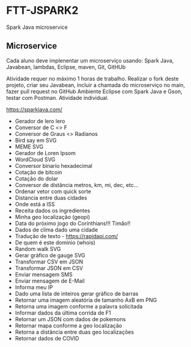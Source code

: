 # FTT-JSPARK2
Spark Java microservice

## Microservice

Cada aluno deve implenentar um microserviço usando: Spark Java, Javabean, lambdas, Eclipse, maven, Git, GitHUb

Atividade requer no máximo 1 horas de trabalho.
Realizar o fork deste projeto, criar seu Javabean, incluir a chamada do microserviço no main, fazer pull request no GitHub
Ambiente Eclipse com Spark Java e Gson, testar com Postman. Atividade individual.

https://sparkjava.com/

- Gerador de lero lero
- Conversor de C <> F
- Conversor de Graus <> Radianos
- Bird say em SVG
- MEME SVG
- Gerador de Loren Ipsom
- WordCloud SVG
- Conversor binario hexadecimal
- Cotação de bitcoin
- Cotação do dolar
- Conversor de distância metros, km, mi, dec, etc...
- Ordenar vetor com quick sorte
- Distancia entre duas cidades
- Onde está a ISS
- Receita dados os ingredientes
- Minha geo localização (geopi)
- Data do próximo jogo do Corinthians!!! Timão!!
- Dados de clima dado uma cidade
- Tradução de texto - https://rapidapi.com/
- De quem é este dominio (whois)
- Random walk SVG
- Gerar gráfico de gauge SVG
- Transformar CSV em JSON
- Transformar JSON em CSV
- Enviar mensagem SMS
- Enviar mensagem de E-Mail
- Informa meu IP
- Dado uma lista de inteiros gerar gráfico de barras
- Retornar uma imagem aleatória de tamanho AxB em PNG
- Retorna uma imagem conforme a palavra solicitada
- Informar dados da última corrida de F1
- Retornar um JSON com dados de pokemons
- Retornar mapa conforme a geo localização
- Retorna a distância entre duas geo localizações
- Retornar dados de COVID
